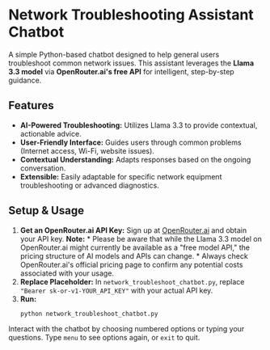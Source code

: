 # Network Troubleshooting Assistant Chatbot

A simple Python-based chatbot designed to help general users troubleshoot common network issues. This assistant leverages the **Llama 3.3 model** via **OpenRouter.ai's free API** for intelligent, step-by-step guidance.

## Features

* **AI-Powered Troubleshooting:** Utilizes Llama 3.3 to provide contextual, actionable advice.
* **User-Friendly Interface:** Guides users through common problems (Internet access, Wi-Fi, website issues).
* **Contextual Understanding:** Adapts responses based on the ongoing conversation.
* **Extensible:** Easily adaptable for specific network equipment troubleshooting or advanced diagnostics.

## Setup & Usage

1.  **Get an OpenRouter.ai API Key:** Sign up at [OpenRouter.ai](https://openrouter.ai/) and obtain your API key.
    **Note:** * Please be aware that while the Llama 3.3 model on OpenRouter.ai might currently be available as a "free model API," the pricing structure of AI models and APIs can change. 
              * Always check OpenRouter.ai's official pricing page to confirm any potential costs associated with your usage.
2.  **Replace Placeholder:** In `network_troubleshoot_chatbot.py`, replace `"Bearer sk-or-v1-YOUR_API_KEY"` with your actual API key.
3.  **Run:**
    ```bash
    python network_troubleshoot_chatbot.py
    ```

Interact with the chatbot by choosing numbered options or typing your questions. Type `menu` to see options again, or `exit` to quit.
